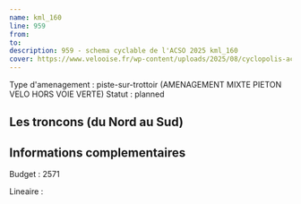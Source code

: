```yaml
---
name: kml_160 
line: 959
from: 
to:  
description: 959 - schema cyclable de l'ACSO 2025 kml_160 
cover: https://www.velooise.fr/wp-content/uploads/2025/08/cyclopolis-acso-959.jpg
---
```

Type d'amenagement : piste-sur-trottoir (AMENAGEMENT MIXTE PIETON VELO HORS VOIE VERTE)
Statut : planned
## Les troncons (du Nord au Sud)

## Informations complementaires

Budget  : 2571 

Lineaire :


